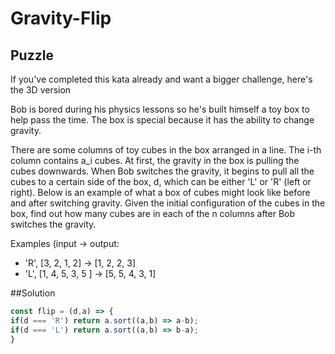 # Gravity-Flip

## Puzzle 
If you've completed this kata already and want a bigger challenge, here's the 3D version

Bob is bored during his physics lessons so he's built himself a toy box to help pass the time. The box is special because it has the ability to change gravity.

There are some columns of toy cubes in the box arranged in a line. The i-th column contains a_i cubes. At first, the gravity in the box is pulling the cubes downwards. When Bob switches the gravity, it begins to pull all the cubes to a certain side of the box, d, which can be either 'L' or 'R' (left or right). Below is an example of what a box of cubes might look like before and after switching gravity.
Given the initial configuration of the cubes in the box, find out how many cubes are in each of the n columns after Bob switches the gravity.

Examples (input -> output:
* 'R', [3, 2, 1, 2]      ->  [1, 2, 2, 3]
* 'L', [1, 4, 5, 3, 5 ]  ->  [5, 5, 4, 3, 1]

##Solution
```javascript
const flip = (d,a) => {
if(d === 'R') return a.sort((a,b) => a-b);
if(d === 'L') return a.sort((a,b) => b-a);
}
```
